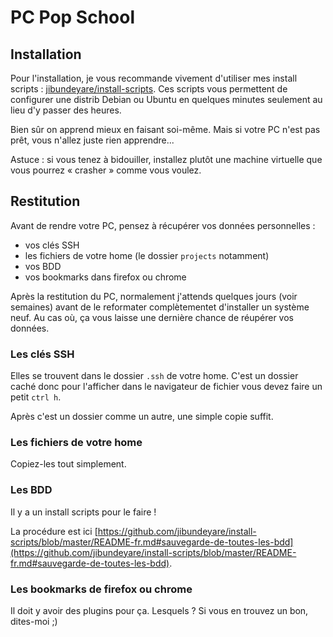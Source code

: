# PC Pop School

## Installation

Pour l'installation, je vous recommande vivement d'utiliser mes install scripts : [jibundeyare/install-scripts](https://github.com/jibundeyare/install-scripts).
Ces scripts vous permettent de configurer une distrib Debian ou Ubuntu en quelques minutes seulement au lieu d'y passer des heures.

Bien sûr on apprend mieux en faisant soi-même.
Mais si votre PC n'est pas prêt, vous n'allez juste rien apprendre...

Astuce : si vous tenez à bidouiller, installez plutôt une machine virtuelle que vous pourrez « crasher » comme vous voulez.

## Restitution

Avant de rendre votre PC, pensez à récupérer vos données personnelles :

- vos clés SSH
- les fichiers de votre home (le dossier `projects` notamment)
- vos BDD
- vos bookmarks dans firefox ou chrome

Après la restitution du PC, normalement j'attends quelques jours (voir semaines) avant de le reformater complètementet d'installer un système neuf.
Au cas où, ça vous laisse une dernière chance de réupérer vos données.

### Les clés SSH

Elles se trouvent dans le dossier `.ssh` de votre home.
C'est un dossier caché donc pour l'afficher dans le navigateur de fichier vous devez faire un petit `ctrl h`.

Après c'est un dossier comme un autre, une simple copie suffit.

### Les fichiers de votre home

Copiez-les tout simplement.

### Les BDD

Il y a un install scripts pour le faire !

La procédure est ici [https://github.com/jibundeyare/install-scripts/blob/master/README-fr.md#sauvegarde-de-toutes-les-bdd](https://github.com/jibundeyare/install-scripts/blob/master/README-fr.md#sauvegarde-de-toutes-les-bdd).

### Les bookmarks de firefox ou chrome

Il doit y avoir des plugins pour ça.
Lesquels ?
Si vous en trouvez un bon, dites-moi ;)

